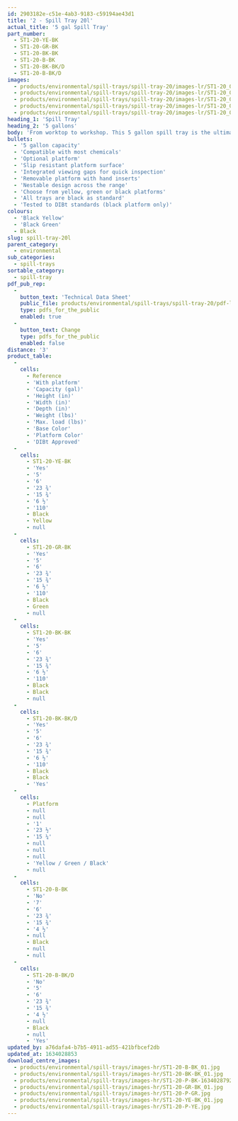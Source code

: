 ```yaml
---
id: 2903182e-c51e-4ab3-9183-c59194ae43d1
title: '2 - Spill Tray 20l'
actual_title: '5 gal Spill Tray'
part_number:
  - ST1-20-YE-BK
  - ST1-20-GR-BK
  - ST1-20-BK-BK
  - ST1-20-B-BK
  - ST1-20-BK-BK/D
  - ST1-20-B-BK/D
images:
  - products/environmental/spill-trays/spill-tray-20/images-lr/ST1-20_04.jpg
  - products/environmental/spill-trays/spill-tray-20/images-lr/ST1-20_01.jpg
  - products/environmental/spill-trays/spill-tray-20/images-lr/ST1-20_03.jpg
  - products/environmental/spill-trays/spill-tray-20/images-lr/ST1-20_02.jpg
  - products/environmental/spill-trays/spill-tray-20/images-lr/ST1-20_05.jpg
heading_1: 'Spill Tray'
heading_2: '5 gallons'
body: 'From worktop to workshop. This 5 gallon spill tray is the ultimate solution for containing spills when working with liquids or hazardous chemicals.'
bullets:
  - '5 gallon capacity'
  - 'Compatible with most chemicals'
  - 'Optional platform'
  - 'Slip resistant platform surface'
  - 'Integrated viewing gaps for quick inspection'
  - 'Removable platform with hand inserts'
  - 'Nestable design across the range'
  - 'Choose from yellow, green or black platforms'
  - 'All trays are black as standard'
  - 'Tested to DIBt standards (black platform only)'
colours:
  - 'Black Yellow'
  - 'Black Green'
  - Black
slug: spill-tray-20l
parent_category:
  - environmental
sub_categories:
  - spill-trays
sortable_category:
  - spill-tray
pdf_pub_rep:
  -
    button_text: 'Technical Data Sheet'
    public_file: products/environmental/spill-trays/spill-tray-20/pdf-lr/EV-Spill-Tray-(20L)-TD_US.pdf
    type: pdfs_for_the_public
    enabled: true
  -
    button_text: Change
    type: pdfs_for_the_public
    enabled: false
distance: '3'
product_table:
  -
    cells:
      - Reference
      - 'With platform'
      - 'Capacity (gal)'
      - 'Height (in)'
      - 'Width (in)'
      - 'Depth (in)'
      - 'Weight (lbs)'
      - 'Max. load (lbs)'
      - 'Base Color'
      - 'Platform Color'
      - 'DIBt Approved'
  -
    cells:
      - ST1-20-YE-BK
      - 'Yes'
      - '5'
      - '6'
      - '23 ¾'
      - '15 ¾'
      - '6 ½'
      - '110'
      - Black
      - Yellow
      - null
  -
    cells:
      - ST1-20-GR-BK
      - 'Yes'
      - '5'
      - '6'
      - '23 ¾'
      - '15 ¾'
      - '6 ½'
      - '110'
      - Black
      - Green
      - null
  -
    cells:
      - ST1-20-BK-BK
      - 'Yes'
      - '5'
      - '6'
      - '23 ¾'
      - '15 ¾'
      - '6 ½'
      - '110'
      - Black
      - Black
      - null
  -
    cells:
      - ST1-20-BK-BK/D
      - 'Yes'
      - '5'
      - '6'
      - '23 ¾'
      - '15 ¾'
      - '6 ½'
      - '110'
      - Black
      - Black
      - 'Yes'
  -
    cells:
      - Platform
      - null
      - null
      - '1'
      - '23 ½'
      - '15 ¼'
      - null
      - null
      - null
      - 'Yellow / Green / Black'
      - null
  -
    cells:
      - ST1-20-B-BK
      - 'No'
      - '7'
      - '6'
      - '23 ¾'
      - '15 ¾'
      - '4 ½'
      - null
      - Black
      - null
      - null
  -
    cells:
      - ST1-20-B-BK/D
      - 'No'
      - '5'
      - '6'
      - '23 ¾'
      - '15 ¾'
      - '4 ½'
      - null
      - Black
      - null
      - 'Yes'
updated_by: a76dafa4-b7b5-4911-ad55-421bfbcef2db
updated_at: 1634028853
download_centre_images:
  - products/environmental/spill-trays/images-hr/ST1-20-B-BK_01.jpg
  - products/environmental/spill-trays/images-hr/ST1-20-BK-BK_01.jpg
  - products/environmental/spill-trays/images-hr/ST1-20-P-BK-1634028792.jpg
  - products/environmental/spill-trays/images-hr/ST1-20-GR-BK_01.jpg
  - products/environmental/spill-trays/images-hr/ST1-20-P-GR.jpg
  - products/environmental/spill-trays/images-hr/ST1-20-YE-BK_01.jpg
  - products/environmental/spill-trays/images-hr/ST1-20-P-YE.jpg
---
```


